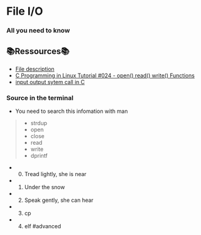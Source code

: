 # File I/O 
### All you need to know

## :books:Ressources:books:
* [File description](https://en.wikipedia.org/wiki/File_descriptor "File description")
* [C Programming in Linux Tutorial #024 - open() read() write() Functions](https://www.youtube.com/watch?v=dP3N8g7h8gY "Video file i/O")
* [input output sytem call in C](https://www.geeksforgeeks.org/input-output-system-calls-c-create-open-close-read-write/ "Open,write and others")

### Source in the terminal
* You need to search this infomation with man
>* strdup
>* open
>* close
>* read
>* write
>* dprintf

- 0. Tread lightly, she is near
- 1. Under the snow
- 2. Speak gently, she can hear
- 3. cp
- 4. elf #advanced 
